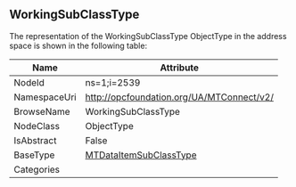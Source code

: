 <!-- objecttype -->
## WorkingSubClassType
  
<!-- end of text -->
The representation of the WorkingSubClassType ObjectType in the address space is shown in the following table:  

|Name|Attribute|
|---|---|
|NodeId|ns=1;i=2539|
|NamespaceUri|http://opcfoundation.org/UA/MTConnect/v2/|
|BrowseName|WorkingSubClassType|
|NodeClass|ObjectType|
|IsAbstract|False|
|BaseType|[MTDataItemSubClassType](../../ObjectTypes/MTDataItemSubClassType/readme.md)|
|Categories||

